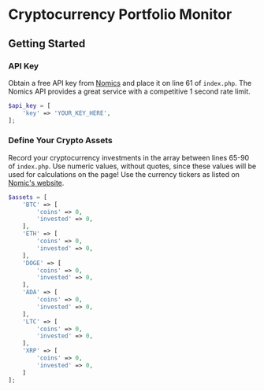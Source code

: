 # Cryptocurrency Portfolio Monitor

## Getting Started

### API Key
Obtain a free API key from [Nomics](https://p.nomics.com/cryptocurrency-bitcoin-api) and place it on line 61 of `index.php`. The Nomics API provides a great service with a competitive 1 second rate limit.  

```php
$api_key = [
    'key' => 'YOUR_KEY_HERE',
];
```

### Define Your Crypto Assets
Record your cryptocurrency investments in the array between lines 65-90 of `index.php`. Use numeric values, without quotes, since these values will be used for calculations on the page! Use the currency tickers as listed on [Nomic's website](https://nomics.com).

```php
$assets = [
    'BTC' => [
        'coins' => 0,
        'invested' => 0,
    ],
    'ETH' => [
        'coins' => 0,
        'invested' => 0,
    ], 
    'DOGE' => [
        'coins' => 0,
        'invested' => 0,
    ], 
    'ADA' => [
        'coins' => 0,
        'invested' => 0,
    ], 
    'LTC' => [
        'coins' => 0,
        'invested' => 0,
    ], 
    'XRP' => [
        'coins' => 0,
        'invested' => 0,
    ] 
];
```
